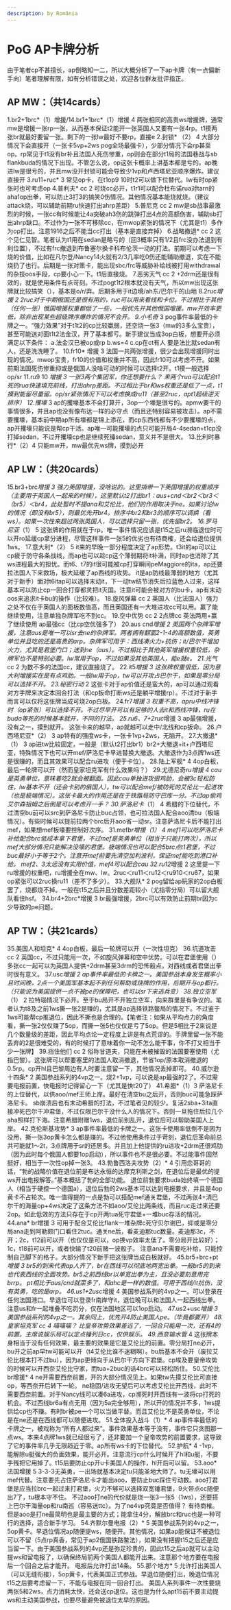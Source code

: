 ```yaml
---
description: by România
---
```


# PoG AP卡牌分析

由于笔者cp不甚擅长，ap倒略知一二，所以大概分析了一下ap卡牌（有一点偏新手向）笔者理解有限，如有分析错误之处，欢迎各位群友批评指正。

## AP MW：（共14cards）

1.br2+1brc*（1）增援/14.br1+1brc*（1）增援 4
两张相同的高贵ws增援牌，通常mw是增援一张rp一张，从而基本保证t2能开一张英国人又要有一张4rp。t1摸两张br就最好要留一张。剩下的一张lw最好不要rp，直接e
2.封锁* （2） 4
大部分情况下会直接开（一张卡5vp+2ws  pog全场最强卡），少部分情况下会rp甚至op。rp常见于t1没有br补且法国人死伤惨重，op则会在部分t1局的法国巷战与sb flankbuda的情况下出现。不管怎么说，op这张卡概率上讲基本都是亏的。ap晚进lw是很亏的，并且mw没开封锁可能会导致少1vp和卢西塔尼亚顺序爆炸。建议直接开
3.ru11+ruc* 3
常见op卡，在t1op9 10时t2可以做下位替代。lw有时op紧张时也可考虑op
4.普利夫* cc 2
可烧cc必开，t1r1可以配合杜布诺rua对tarn的aha1op出拳，可以防止3打3的搞笑0伤情况。其他情况基本能烧就烧。（建议attack烧，可以辅助前期ru快速打出ahrp差距）
5.普尼克 cc 2
mw是sb战事最激烈的时候，一张cc有时候能让4a突破ah3伤的跳弹打出4点的高额伤害，辅助sb打出ahrp缺口。不过作为一张不可移除cc，在mwop紧张的情况下（尤其是t1）多作为op打出。注意1916之后不能当cc打出（基本是直接弃掉）
6.战略撤退* cc 2
这个见仁见智。笔者认为t1用在sedan是略亏的（回3概率只有1/2且frc没办法退到有利位置），不过有frc撤退到布鲁塞尔换卡科布伦茨一动的打法。前期可以考虑一下烧的价值，比如在凡尔登/Nancy14火就有2/3几率吃0伤还能辅助撤退，实在不能烧扔了也行。后期是一张对策卡，能出现sbc/frc等威胁补给线被打用withdrawal的杂技oos手段，cp要小心一下。t1后直接烧。
7.恶劣天气 cc 2
+2drm还是很有效的，就是使用条件有点苛刻。不过pogt1t2根本就没有天气，所以mw出现这张牌就比较搞笑（），基本是o/r/弃。后期多用于it边境/ah东/巴尔干的山地
8.2ruc*增援 2
2ruc对于中期俄国还是很有用的，ruc可以用来看线和卡位。不过相比于其他（任何一张）俄国增援权重都低了一些，一般优先开其他俄国增援。mw开效率更低，除非出现某些超级牌序爆炸的情况不会开。
9.小毛奇* 3
pog事件率最低的卡牌之一。“强力效果”对于t1t2的cp比较羸弱，还空烧一张3（mw的3多么宝贵），甚至可能送对面t1t2法金汉，开了基本都亏。新手建议当成3op白板，想要开必须满足以下条件：
a.法金汉已被op或rp
b.ws=4
c.cp在ct有人
要是法比就sedan有人，还是洗洗睡了。
10.fr10* 增援 3
法国一共两张增援，很少会出现增援同时出现的情况。mwop宝贵，fr10的价值和权重并不高，因此fr10可以考虑不开。如果前期法国死伤惨重抑或是俄国人没啥可动的时候可以选择t2开。t1摸一般选择op/sr
11.ru9 10 *增援 3
一张3两个集团军，你还想要什么？
来两个rua可以配合t1死的rua快速填充前线，打出ahrp差距。不过相比于br和ws权重还是低了一点，t1摸到能留尽量留。op/sr紧张情况下可以考虑换成ru11（甚至2ruc，apt1超级逆天排序）
12.攫壕* 3
ap的攫壕基本不会打算开，3op一个壕是很亏的。apmw要干的事情很多，并且ap也没有像布达一样的必守点（而且还特别容易被攻击）。ap不需要攫壕，基本前中期ap所有壕都是锦上添花，而cp东西线都有不少要攫壕的点，ap开攫壕只能说是帮cp干活。ap唯一可能攫壕的点只可能开局4-4sedan+t1cp没打掉sedan，不过开攫壕cp也是继续死锤sedan，意义并不是很大。
13.比利时暴行*（2）4
只能mw开，mw最优先ws牌，摸到必开

## AP LW：（共20cards）
15.br3+brc*增援 3
强力英国增援，没啥说的。这里捎带一下英国增援的权重顺序（主要用于英国人一起来的时候），这里默认t2打出br1：aus+cnd＜br2＜br3＜（br5）＜br4，此处暂时不提ana和艾伦比，他们的作用取决于ne。如果讨论lw的情况（即没有br5），则最优先开br4。排序中br2和br3的顺序可以调换（看ws）。如果一次性来超过两张英国人，可以选择只留一张，优先留br2。
16.罗马尼亚*（1） 5
这张牌的作用就在于rp。唯一事件情况应该是t15之后ru濒临退位时可以开ro延缓cp拿分进程，尽管这样事件一张5的优劣也有待商榷，还会给退位提供1ws。
17.意大利*（2） 5
it来的早晚一部分程度决定了ap形势。t3it的ap可以让cp疲于防守各条战线，而ap也可以趁cp这个薄弱期将it补满，同时ap也消除了其ws进程最大的担忧。而t6、t7的it很可能被cp打穿瞬间peMaggiore的ita，ap还要拉法国人下来救场，极大延缓了ap西线的攻势。
it是ap防线最薄弱的地方（尤其对于新手）面对t6itap可以选择末动it，下一动tw结节消失后拉蓝色人过来，这样基本可以防止cp一回合打穿都灵把it灭国。注意it可能会被对方的bu卡，ap有末动oos来追求it卡bu的操作（比较难）。
18.旋风弹幕 cc 2
英国人（比法国人）强力之处不仅在于英国人的面板数值高，而且英国还有一大堆进攻cc可以用。赢了能继续使用，注意单独杂牌军吃不到cc。
19.空中优势 cc 2
2点牌cc 英法两用+赢了继续使用
ap最强cc（比cp空优强多了）
20.aus cnd*增援 2
英国两个杂牌军增援，注意aus是唯一可以sr去ne的杂牌军。两者拥有翻面2-1-4的高额数值，英勇单位并且吃的还是高贵的arp。杂牌军可用于：西线凑火力+抗伤；it/巴尔干增加火力，尤其是君堡门口；送到ne（aus）。不过相比于其他英军增援权重较低，杂牌军也不是特别必要。lw常用于op，不过如果没其他英国人，能e就e。
21.光气* cc 2
为数不多的法国cc，建议直接烧了。
22.it5*增援 3
这张牌权重很低，因为意大利增援实在是有点鸡肋。一般lw用于op，tw可以开攻占巴尔干，如果是零分局可以选择不开。
23.秘密行动* 2
这张卡对于ap价值还是蛮大的，ap可以通过观看对方手牌来决定本回合打法（和cp扳命打断ws还是躺平增援rp）。不过对于新手而言可以仅将这张牌当成可烧2op白板。
24.fr7*增援 3
权重不高，apru中线冲锋时（op紧张）可以选择不开。不过尽早开可以有足够的人去it和西线冲锋，ru在buda等死的时候基本就开，不同的打法。
25.ru6、7+2ruc*增援 3
ap最强增援，没有之一，摸到就开。 这张卡来的越早，ap就越可以走中/北线和cp扳命。
26.卢西塔尼亚*（2） 3
ap特有的强度ws卡，一张卡1vp+2ws，无脑开。
27.大撤退*（1） 3
ap进tw比较固定，一般是（默认t2打出br1）br2+大撤退+it+卢西塔尼亚，特殊情况下也可以开mef/萨洛尼卡早进替换大撤退。大撤退作为3点牌1ws还是很赚的，而且其效果可以配合ru进攻（便于卡位）。
28.陆上军舰* 4
4op白板，最后一轮牌可以开（然而皇家坦克军有什么效果吗？）
29.尤德尼奇*ru增援 4
cau是英勇单位，意味着吃2就会被翻面。因此cau单独进攻很鸡肋，会被3c轻松防住，lw基本不开（还会卡别的俄国人）。tw可以配合mef/被防死的艾伦比一起进攻（也是极端情况）。这张卡最大的作用还是在于铁路局防守巴库一分。不过ap偷鸡艾尔森祖姆之后倒是可以考虑开一手？
30.萨洛尼卡*（1） 4
希腊的下位替代，不过清空bu前可以src到萨洛尼卡防止buc占领，也可拉法国人配合aoo清bu（极端情况）。有些时候可以提前拉两个brc后开aoo省一动sr。注意萨洛尼卡后不能打出mef，如果想mef板壕要控制好次序。
31.mef*br增援（1） 4
mef1可以吃萨洛尼卡补给配合brc低成本拿下君堡，不过mef是英勇单位（相当于只能打两次），所以mef大部分情况只能解决没壕的君堡。极端情况也可以配合5brc点t1君堡，不过buc最好小于等于2个。注意开mef前要先清空加利波利，保证mef能吃到港口补给。
mef2、3太远没有实用价值，mef4可以配合cau
32.ru12*增援 2
这里提一下ru增援的权重吧，ru增援全在mw、lw。2ruc＜ru11＜ru12＜ru910＜ru67，如果op紧张可以2ruc换ru11（差不了多少）。
33.大舰队* 2
pog留给ap玩家的2op白板罢了，烧都烧不掉。一般在t15之后并且分数差距较小（尤指零分局）可以留大舰队看住hsf。
34.br4+2brc*增援 3
br最强增援，2brc可以有效防止前期br因为c少导致的pe问题。

## AP TW：（共21cards）
35.美国人和坦克* 4
4op白板，最后一轮牌可以开（一次性坦克）
36.坑道攻击 cc 2
英国cc，不过只能用一次，不如旋风弹幕和空中优势。可以在君堡使用（）多张cc一起可以为英国人提供+2drm甚至3drm的恐怖骰点，对西线或者君堡出拳时很有意义。
37.usc*增援 2
ap事件率最低的卡牌之一。美国参战本身发生概率小且时间晚，2点一个美国军基本起不到任何帮助或烧牌的作用，后期开与op都行。（只能说为美国提供一点不被pe的保障吧，也可以sr下来逃兵变）
38.独立空军*（1） 2
拉特瑙情况下必开。至于bu局开不开独立空军，向来群里是有争议的。笔者认为t8及之前1ws撕一张2是赚的，尤其是ap选择铁路鳖局的情况下。不过鉴于1ws可能帮cp推退位，因此不撕也是合理的。【笔者注：如果从平均点力的角度看，撕一张2仅仅赚了5op，而撕一张5也仅仅是亏了5op。但是5相比于2来说是几个数量级的差距，因此平均点论一定程度上讲是有点荒谬的。手牌里留一张不能丢弃的2是很难受的，有的时候打了意味着你一动不怎么能干事，你不打又相当于少一张牌】
39.挡住他们 cc 2
俗称甘道夫，只能在未被摧毁的法国要塞使用（尤指巴黎）。这张牌可以帮要塞里的法国人取消撤退，节省1op/原本取消撤退的0.5rp。cp开hl且巴黎周边有人时要注意留一下，其他情况丢掉即可。
40.威尔逊十四条* 2
美国参战系列的4vp之一。烧2+1vp，可以说是ap最强的2了。不过需要电报前置，快电报时记得留心一下（尤其是快t20了）
41.希腊*（1）3
萨洛尼卡的上位替代，以供aoo/mef王师上岸。最好在清空bu之后开，否则buc可能急踩萨洛尼卡。
sb崩溃后也有末动希腊的打法，不过笔者见的较少。复活2sba+3ita直接冲死巴尔干冲君堡，不过仅限巴尔干没什么人的情况下。否则一旦拖住后拉几个aha照样打下海。注意希腊附赠1ws，退位前别乱开，退位后可以帮助美国人上岸。
42.克伦斯基攻势* 3
ap事件率最低的卡牌之一。这张卡使用率低倒不是因为没用，撕一张3op黄卡怎么都是赚的。不过他使用条件过于苛刻，退位后革命前总共可能就1～2t，3点牌用于sr的还居多。并且加上他提供的ru进攻+2drm还很鸡肋（因为此时每个俄国人都要1op启动），所以事件也不是很必要。不过能事件固然挺好，相当于一次性op掉一张3。
43.勃鲁西洛夫攻势（2）* 4
引用恋哥哥的话，“勃的战略价值在退位前是布达永恒的达摩克利斯之剑，在退位后是最优的提ws开出电报解答。”基本概括了勃的全部功能。
退位前勃要求buda始终填一个德国人（相当于硬控一个德国a），退位后勃的2ws基本可以达到电报要求，并且是4op黄卡不占轮次。唯一值得提的一点是勃可以搭配mef通关君堡，不过两张4+清巴尔干的海量op+4ws决定了这条方法不如aoo/艾伦比两条线，而且ruc走过来还要2op。如此低效的方法只存在于cp开两tua死守君堡+一堆buc存活的情况。
44.ana* br增援 3
可用于配合艾伦比flank一堆杂牌c死守贝尔谢巴，抑或是零分局ana走到阿勒颇门口看住2tuc。通关ne后，看麦迪那tuc数量。麦迪那3c，不开；2c，t12前可以开（也仅仅是可以，op换vp效率太低了。零分局开比较好）；1c，t18前可以开，或者快输了t20前赌一波骰子。
注意ana不需要吃补给，只能控制自己脚下的格子。大部分情况下新手把这张牌当成白板就好。
45.br5+brc+pt*增援 3
br5的到来代表ap人齐了，br在西线可以彻底地两宽出拳。一般br5的到来也代表西线的全面攻势。br5之前西线br以单宽出拳为主，且没必要刻意用完brrp。
pt相比于aus/cnd就菜多了，和ahc是一样的数值。可用于西线/it抗伤，没有英勇，吃的是arp。
46.us1+2usc*增援 4
 美国参战系列的4vp之一。可以登录在任何法国港口。早退位可以登录fr南岸守it，退位晚可以和法国人一起西线出拳。注意us和fr一起堆叠不吃罚分，仅在法国地区可以1op启动。
47.us2+usc*增援 3
美国参战系列的4vp之一。其余同上，优先开4防止美国人pe。（毕竟都要开）
48.皇家坦克军 cc 4
喵喵喵？
比皇帝攻势效果差远了，一回合只能用一次，还有4的前置。主席说娱乐局可以定点锤列日cc，仅供娱乐。
49.西奈输水管* 4
这张牌本身相当于没有任何效果，最主要的效果是它是艾伦比的前置。零分局打ne必开，bu开之前ap早tw可能可以开（t4艾伦比谁不迷糊啊）。bu后基本不会开（废拉艾伦比根本打不过bu），因为ap更倾向于从巴尔干方向下君堡。cp埃及要皇帝攻势的时候可以开西奈艾伦比守家，而tua+2buc的话4brc可以轻松防住。
50.艾伦比 br增援* 4
ne开需要西奈前置，开的大部分情况见上。如果tw先摸艾伦比可直接op，等西奈开后转下一轮。
ne稳固/进攻无望后可以考虑艾伦比开西线，此时不需要西奈前置。对于Nancy线可以凑6a进攻，cp濒死时开西线有一波将cp打死的机会。不过西线br6a有点无用（因为5a完全够用），所以开的情况并不多，1ws提供给cp也不赚。有时br被pe一个可以当做平替。而且艾伦比不是英勇单位，不论是在ne还是在西线都可以随便进攻。
51.全体投入战斗（1）* 4
ap事件率最低的卡牌之一，被戏称为“所有人都过来”。事件效果基本等于没有，事件它只贪图那一点ws。本来4点牌1ws就已经很亏了，还非要加一个皇帝攻势的前置要求，这导致了它的事件率几乎无限趋近于零。ap所有ws卡的下位替代。
52.护航* 4
-1vp，能解除u艇强大的负面效果，能开必开。注意流行cp什么时候开了hl和u艇，不要手残把它用掉了。t15后要防止cp开u卡美国人的操作，hl开后可以留。
53.aoo* 法国增援 5
3-3-3无英勇，一出场就基本决定tu只能圣地大师了。tu无壕可以用mef代替。注意要先占住萨洛尼卡才能出aoo，要防止buc踩住亏动数。aoo打君堡是应当拉brc一起过来打君堡，火力不够可以选择双宽锤君堡，9火带点cc随便出7了，tu根本守不住。
不过aoo打ne的代价就是烧一张3一张5（1ws），还要搭上巴尔干海量op和ru南巡（容易送ttc）。为了ne4vp究竟是否值得？
有待商榷。但是aoo是打ne最简明也是最主要的方式；能拿住4分，解放brc和ruc也是一种可行的选择，适合新手学习。
54.齐默尔曼电报（2）* 5
美国参战系列的4vp之一，5op黄卡。早退位情况ap随便提ws，随便开。其他情况，如果ap能保证不被退位可以不留（5点rp真香，常见于ap2俄国铁路鳖法），如果没有把握t15之后还是应当留一下。由于美国参战系列的4vp还是弥足珍贵的，因此t15之后ap就可以主动提ws和留电报了，以确保终局前两个美国人都能开出来。注意那个地方要在电报后一个回合之后才能开。
电报后允许打出14条。
55.那个地方* 5
允许打出美国人（可以无缝衔接），5op黄卡，代表美国正式参战。早退位随便打出，晚退位情况t15之后要考虑留一下，不能与电报在同一回合打出。
美国人系列事件一次性要烧两张5和2ws，点力消耗太快，还会送cp退位。这也是为什么apt15前不要主动提ws和主动美国参战，也要尽量避免被退位太早的原因。
